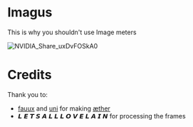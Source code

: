 # Imagus

This is why you shouldn't use Image meters

![NVIDIA_Share_uxDvFOSkA0](https://user-images.githubusercontent.com/93496808/213995589-f8627db9-663b-4f6c-bb30-f429ee8eaae7.png)

# Credits

Thank you to:

- [fauux](https://fauux.neocities.org/) and [uni](https://cyberblank.neocities.org/) for making [æther](https://thaer.no/ether/introduction)
- 𝙇 𝙀 𝙏 𝙎 𝘼 𝙇 𝙇 𝙇 𝙊 𝙑 𝙀 𝙇 𝘼 𝙄 𝙉 for processing the frames
